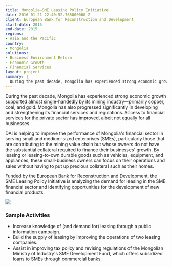 ```yaml
---
title: Mongolia—SME Leasing Policy Initiative
date: 2016-01-21 22:40:52.765000000 Z
client: European Bank for Reconstruction and Development
start-date: 2015
end-date: 2015
regions:
- Asia and the Pacific
country:
- Mongolia
solutions:
- Business Environment Reform
- Economic Growth
- Financial Services
layout: project
summary: |
  During the past decade, Mongolia has experienced strong economic growth supported almost single-handedly by its mining industry—primarily copper, coal, and gold. Mongolia has also progressed significantly in developing and strengthening its financial services and regulations.
---
```

During the past decade, Mongolia has experienced strong economic growth supported almost single-handedly by its mining industry—primarily copper, coal, and gold. Mongolia has also progressed significantly in developing and strengthening its financial services and regulations. Access to financial services for the private sector has improved, albeit not equally for all businesses.

DAI is helping to improve the performance of Mongolia's financial sector in serving small and medium-sized enterprises (SMEs), particularly those that are contributing to the mining value chain but whose owners do not have the substantial collateral required to finance their businesses' growth. By leasing or leasing-to-own durable goods such as vehicles, equipment, and appliances, these small-business owners can focus on their operations and sales without having to put up precious collateral such as their homes.

Funded by the European Bank for Reconstruction and Development, the SME Leasing Policy Initiative is analyzing the demand for leasing in the SME financial sector and identifying opportunities for the development of new financial products.

![][1]

###  Sample Activities

* Increase knowledge of (and demand for) leasing through a public information campaign.
* Build the supply of leasing by improving the operations of two leasing companies.
* Assist in improving tax policy and revising regulations of the Mongolian Ministry of Industry's SME Development Fund, which offers subsidized loans to SMEs through commercial banks.

[1]: /assets/images/projects/Mongolia-SME-Leasing-1.jpg
